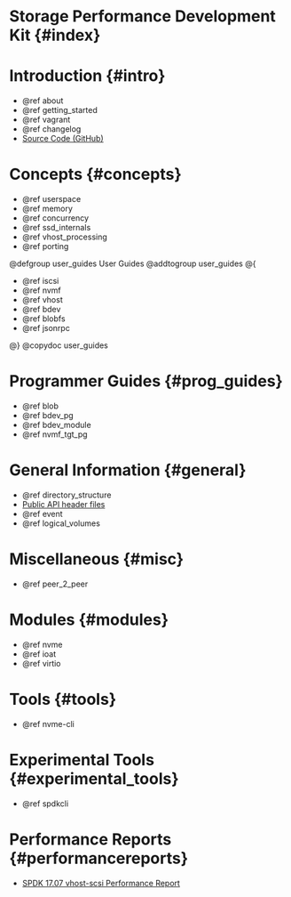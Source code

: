# Storage Performance Development Kit {#index}

# Introduction {#intro}

- @ref about
- @ref getting_started
- @ref vagrant
- @ref changelog
- [Source Code (GitHub)](https://github.com/spdk/spdk/)

# Concepts {#concepts}

- @ref userspace
- @ref memory
- @ref concurrency
- @ref ssd_internals
- @ref vhost_processing
- @ref porting

@defgroup user_guides User Guides
@addtogroup user_guides
@{

- @ref iscsi
- @ref nvmf
- @ref vhost
- @ref bdev
- @ref blobfs
- @ref jsonrpc

@}
@copydoc user_guides

# Programmer Guides {#prog_guides}

- @ref blob
- @ref bdev_pg
- @ref bdev_module
- @ref nvmf_tgt_pg

# General Information {#general}

- @ref directory_structure
- [Public API header files](files.html)
- @ref event
- @ref logical_volumes

# Miscellaneous {#misc}

- @ref peer_2_peer

# Modules {#modules}

- @ref nvme
- @ref ioat
- @ref virtio

# Tools {#tools}

- @ref nvme-cli

# Experimental Tools {#experimental_tools}

- @ref spdkcli

# Performance Reports {#performancereports}

- [SPDK 17.07 vhost-scsi Performance Report](https://ci.spdk.io/download/performance-reports/SPDK17_07_vhost_scsi_performance_report.pdf)
